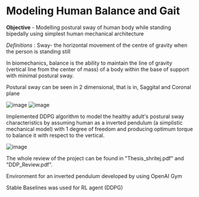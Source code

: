 # Modeling Human Balance and Gait  

**Objective** - Modelling postural sway of human body while standing bipedally using simplest human mechanical architecture

*Definitions* : Sway- the horizontal movement of the centre of gravity when the person is standing still

In biomechanics, balance is the ability to maintain the line of gravity (vertical line from the center of mass) of a body within the base of support with minimal postural sway.

Postural sway can be seen in 2 dimensional, that is in, Saggital and Coronal plane

![image](https://i0.wp.com/biologydictionary.net/wp-content/uploads/2017/02/Planes-of-Body.jpg) 
![image](http://scalar.usc.edu/works/edkp-3/media/1-300x267.png)



Implemented DDPG algorithm to model the healthy adult's postural sway characteristics by assuming human as a inverted pendulum (a simplistic mechanical model) with 1 degree of freedom and producing optimum torque to balance it with respect to the vertical.

![image](https://cecs.anu.edu.au/sites/default/files/resize/u325/2-300x598.jpg)


The whole review of the project can be found in "Thesis_shritej.pdf" and "DDP_Review.pdf".

Environment for an inverted pendulum developed by using OpenAI Gym

Stable Baselines was used for RL agent (DDPG) 

